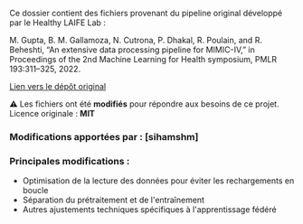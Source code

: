 Ce dossier contient des fichiers provenant du pipeline original développé par le Healthy LAIFE Lab :

M. Gupta, B. M. Gallamoza, N. Cutrona, P. Dhakal, R. Poulain, and R. Beheshti,
“An extensive data processing pipeline for MIMIC-IV,” in Proceedings of the
2nd Machine Learning for Health symposium, PMLR 193:311–325, 2022.

[Lien vers le dépôt original](https://github.com/healthylaife/MIMIC-IV-Data-Pipeline)

⚠️ Les fichiers ont été **modifiés** pour répondre aux besoins de ce projet.  
Licence originale : **MIT**

### Modifications apportées par : [sihamshm]

### Principales modifications :
- Optimisation de la lecture des données pour éviter les rechargements en boucle
- Séparation du prétraitement et de l'entraînement
- Autres ajustements techniques spécifiques à l'apprentissage fédéré
